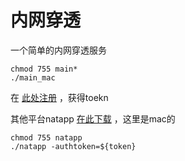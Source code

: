 # 内网穿透

一个简单的内网穿透服务

```shell
chmod 755 main*
./main_mac
```

在 [此处注册](https://natapp.cn/) ，获得toekn

其他平台natapp [在此下载](https://natapp.cn/) ，这里是mac的

```shell
chmod 755 natapp
./natapp -authtoken=${token}
```